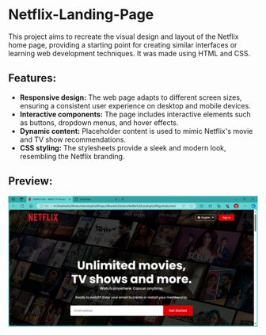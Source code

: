 # Netflix-Landing-Page
This project aims to recreate the visual design and layout of the Netflix home page, providing a starting point for creating similar interfaces or learning web development techniques. It was made using HTML and CSS.

## Features:
- **Responsive design:** The web page adapts to different screen sizes, ensuring a consistent user experience on desktop and mobile devices.
- **Interactive components:** The page includes interactive elements such as buttons, dropdown menus, and hover effects.
- **Dynamic content:** Placeholder content is used to mimic Netflix's movie and TV show recommendations.
- **CSS styling:** The stylesheets provide a sleek and modern look, resembling the Netflix branding.

## Preview:
![image](https://github.com/Shaishta-Anjum/Netflix-Landing-Page/blob/main/Assets/Netflix%20Landing%20Page.png?raw=true)
